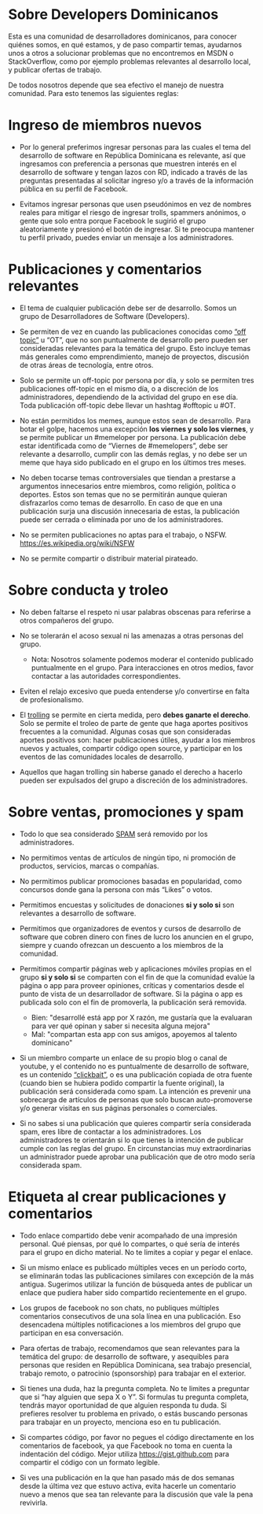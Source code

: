 # Sobre Developers Dominicanos

Esta es una comunidad de desarrolladores dominicanos, para conocer quiénes somos, en qué estamos, y de paso compartir temas, ayudarnos unos a otros a solucionar problemas que no encontremos en MSDN o StackOverflow, como por ejemplo problemas relevantes al desarrollo local, y publicar ofertas de trabajo.

De todos nosotros depende que sea efectivo el manejo de nuestra comunidad. Para esto tenemos las siguientes reglas:

# Ingreso de miembros nuevos

* Por lo general preferimos ingresar personas para las cuales el tema del desarrollo de software en República Dominicana es relevante, así que ingresamos con preferencia a personas que muestren interés en el desarrollo de software y tengan lazos con RD, indicado a través de las preguntas presentadas al solicitar ingreso y/o a través de la información pública en su perfil de Facebook.

* Evitamos ingresar personas que usen pseudónimos en vez de nombres reales para mitigar el riesgo de ingresar trolls, spammers anónimos, o gente que solo entra porque Facebook le sugirió el grupo aleatoriamente y presionó el botón de ingresar. Si te preocupa mantener tu perfil privado, puedes enviar un mensaje a los administradores.

# Publicaciones y comentarios relevantes

* El tema de cualquier publicación debe ser de desarrollo. Somos un grupo de Desarrolladores de Software (Developers).

* Se permiten de vez en cuando las publicaciones conocidas como [“off topic”](https://es.wikipedia.org/wiki/Off_topic) u “OT”, que no son puntualmente de desarrollo pero pueden ser consideradas relevantes para la temática del grupo. Esto incluye temas más generales como emprendimiento, manejo de proyectos, discusión de otras áreas de tecnología, entre otros. 

* Solo se permite un off-topic por persona por día, y solo se permiten tres publicaciones off-topic en el mismo día, o a discreción de los administradores, dependiendo de la actividad del grupo en ese día. Toda publicación off-topic debe llevar un hashtag #offtopic u #OT.

* No están permitidos los memes, aunque estos sean de desarrollo. Para botar el golpe, hacemos una excepción **los viernes y solo los viernes**, y se permite publicar un ‪#memeloper‬ por persona. La publicación debe estar identificada como de “Viernes de #memelopers”, debe ser relevante a desarrollo, cumplir con las demás reglas, y no debe ser un meme que haya sido publicado en el grupo en los últimos tres meses.

* No deben tocarse temas controversiales que tiendan a prestarse a argumentos innecesarios entre miembros, como religión, política o deportes. Estos son temas que no se permitirán aunque quieran disfrazarlos como temas de desarrollo. En caso de que en una publicación surja una discusión innecesaria de estas, la publicación puede ser cerrada o eliminada por uno de los administradores.

* No se permiten publicaciones no aptas para el trabajo, o NSFW. https://es.wikipedia.org/wiki/NSFW

* No se permite compartir o distribuir material pirateado.

# Sobre conducta y troleo

* No deben faltarse el respeto ni usar palabras obscenas para referirse a otros compañeros del grupo.

* No se tolerarán el acoso sexual ni las amenazas a otras personas del grupo.
    * Nota: Nosotros solamente podemos moderar el contenido publicado puntualmente en el grupo. Para interacciones en otros medios, favor contactar a las autoridades correspondientes.

* Eviten el relajo excesivo que pueda entenderse y/o convertirse en falta de profesionalismo.

* El [trolling](https://es.wikipedia.org/wiki/Trol_(Internet)) se permite en cierta medida, pero **debes ganarte el derecho**. Solo se permite el troleo de parte de gente que haga aportes positivos frecuentes a la comunidad. Algunas cosas que son consideradas aportes positivos son: hacer publicaciones útiles, ayudar a los miembros nuevos y actuales, compartir código open source, y participar en los eventos de las comunidades locales de desarrollo.

* Aquellos que hagan trolling sin haberse ganado el derecho a hacerlo pueden ser expulsados del grupo a discreción de los administradores.

# Sobre ventas, promociones y spam

* Todo lo que sea considerado [SPAM](https://es.wikipedia.org/wiki/Spam) será removido por los administradores.

* No permitimos ventas de artículos de ningún tipo, ni promoción de productos, servicios, marcas o compañías.

* No permitimos publicar promociones basadas en popularidad, como concursos donde gana la persona con más “Likes” o votos.

* Permitimos encuestas y solicitudes de donaciones **si y solo si** son relevantes a desarrollo de software.

* Permitimos que organizadores de eventos y cursos de desarrollo de software que cobren dinero con fines de lucro los anuncien en el grupo, siempre y cuando ofrezcan un descuento a los miembros de la comunidad.

* Permitimos compartir páginas web y aplicaciones móviles propias en el grupo **si y solo si** se comparten con el fin de que la comunidad evalúe la página o app para proveer opiniones, críticas y comentarios desde el punto de vista de un desarrollador de software. Si la página o app es publicada solo con el fin de promoverla, la publicación será removida.
    * Bien: "desarrollé está app por X razón, me gustaría que la evaluaran para ver qué opinan y saber si necesita alguna mejora"
    * Mal: "compartan esta app con sus amigos, apoyemos al talento dominicano"

* Si un miembro comparte un enlace de su propio blog o canal de youtube, y el contenido no es puntualmente de desarrollo de software, es un contenido [“clickbait”](https://es.wikipedia.org/wiki/Clickbait), o es una publicación copiada de otra fuente (cuando bien se hubiera podido compartir la fuente original), la publicación será considerada como spam. La intención es prevenir una sobrecarga de artículos de personas que solo buscan auto-promoverse y/o generar visitas en sus páginas personales o comerciales.

* Si no sabes si una publicación que quieres compartir sería considerada spam, eres libre de contactar a los administradores. Los administradores te orientarán si lo que tienes la intención de publicar cumple con las reglas del grupo. En circunstancias muy extraordinarias un administrador puede aprobar una publicación que de otro modo sería considerada spam.

# Etiqueta al crear publicaciones y comentarios

* Todo enlace compartido debe venir acompañado de una impresión personal. Qué piensas, por qué lo compartes, o qué sería de interés para el grupo en dicho material. No te limites a copiar y pegar el enlace.

* Si un mismo enlace es publicado múltiples veces en un período corto, se eliminarán todas las publicaciones similares con excepción de la más antigua. Sugerimos utilizar la función de búsqueda antes de publicar un enlace que pudiera haber sido compartido recientemente en el grupo.

* Los grupos de facebook no son chats, no publiques múltiples comentarios consecutivos de una sola línea en una publicación. Eso desencadena múltiples notificaciones a los miembros del grupo que participan en esa conversación.

* Para ofertas de trabajo, recomendamos que sean relevantes para la temática del grupo: de desarrollo de software, y asequibles para personas que residen en República Dominicana, sea trabajo presencial, trabajo remoto, o patrocinio (sponsorship) para trabajar en el exterior.

* Si tienes una duda, haz la pregunta completa. No te limites a preguntar que si “hay alguien que sepa X o Y”. Si formulas tu pregunta completa, tendrás mayor oportunidad de que alguien responda tu duda. Si prefieres resolver tu problema en privado, o estás buscando personas para trabajar en un proyecto, menciona eso en tu publicación.

* Si compartes código, por favor no pegues el código directamente en los comentarios de facebook, ya que Facebook no toma en cuenta la indentación del código. Mejor utiliza https://gist.github.com para compartir el código con un formato legible.

* Si ves una publicación en la que han pasado más de dos semanas desde la última vez que estuvo activa, evita hacerle un comentario nuevo a menos que sea tan relevante para la discusión que vale la pena revivirla.
